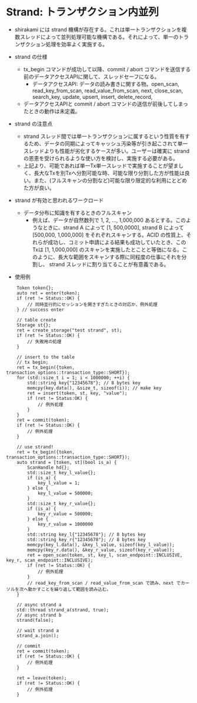 # Strand: トランザクション内並列

- shirakami には strand 機構が存在する。これは単一トランザクションを複数スレッドによって並列処理可能な機構である。それによって、単一のトランザクション処理を効率よく実施する。

- strand の仕様
  - tx_begin コマンドが成功して以降、commit / abort コマンドを送信する前のデータアクセスAPIに関して、スレッドセーフになる。
    - データアクセスAPI: データの読み書きに関する物。open_scan, read_key_from_scan, read_value_from_scan, next, close_scan, search_key, update, upsert, insert, delete_record, 
  - データアクセスAPIと commit / abort コマンドの送信が前後してしまったときの動作は未定義。

- strand の注意点
  - strand スレッド間では単一トランザクションに属するという性質を有するため、データの同期によってキャッシュ汚染等が引き起こされて単一スレッドよりも性能が劣化するケースが多い。ユーザーは確実に strand の恩恵を受けられるような使い方を検討し、実施する必要がある。
  - 上記より、可能であれば単一Tx単一スレッドで実施することが望ましく、長大なTxを別Txへ分割可能な時、可能な限り分割した方が性能は良い。また、(フルスキャンの分割など)可能な限り限定的な利用にとどめた方が良い。

- strand が有効と思われるワークロード
  - データ分布に知識を有するときのフルスキャン
    - 例えば、データが自然数列で 1, 2, ..., 1,000,000 あるとする。このようなときに、strand A によって [1, 500,0000], strand B によって [500,000, 1,000,000] をそれぞれスキャンする。ACID の性質上、それらが成功し、コミット申請による結果も成功していたとき、このTxは [1, 1,000,000] のスキャンを実施したとことと等価になる。このように、長大な範囲をスキャンする際に同程度の仕事にそれを分割し、 strand スレッドに割り当てることが有意義である。


- 使用例
```
    Token token{};
    auto ret = enter(token);
    if (ret != Status::OK) {
        // 同時並行的にセッションを開きすぎたときの対応か、例外処理
    } // success enter

    // table create
    Storage st{};
    ret = create_storage("test strand", st);
    if (ret != Status::OK) {
        // 失敗用の処理
    }

    // insert to the table
    // tx begin;
    ret = tx_begin({token, transaction_options::transaction_type::SHORT});
    for (std::size_t i = 1; i < 1000000; ++i) {
        std::string key{"12345678"}; // 8 bytes key
        memcpy(key.data(), &size_t, sizeof(i)); // make key
        ret = insert(token, st, key, "value");
        if (ret != Status:OK) {
            // 例外処理
        }
    }
    ret = commit(token);
    if (ret != Status::OK) {
        // 例外処理
    }

    // use strand!
    ret = tx_begin({token, transaction_options::transaction_type::SHORT});
    auto strand = [token, st](bool is_a) {
        ScanHandle hd{};
        std::size_t key_l_value{};
        if (is_a) {
            key_l_value = 1;
        } else {
            key_l_value = 500000;
        }
        std::size_t key_r_value{};
        if (is_a) {
            key_r_value = 500000;
        } else {
            key_r_value = 1000000
        }
        std::string key_l{"12345678"}; // 8 bytes key
        std::string key_r{"12345678"}; // 8 bytes key
        memcpy(key_l.data(), &key_l_value, sizeof(key_l_value));
        memcpy(key_r.data(), &key_r_value, sizeof(key_r_value));
        ret = open_scan(token, st, key_l, scan_endpoint::INCLUSIVE, key_r, scan_endpoint::INCLUSIVE);
        if (ret != Status::OK) {
            // 例外処理
        }
        // read_key_from_scan / read_value_from_scan で読み、next でカーソルを次へ動かすことを繰り返して範囲を読み込む。
    }

    // async strand a
    std::thread strand_a(strand, true);
    // async strand b
    strand(false);

    // wait strand a
    strand_a.join();

    // commit
    ret = commit(token);
    if (ret != Status::OK) {
        // 例外処理
    }

    ret = leave(token);
    if (ret != Status::OK) {
        // 例外処理
    }
```
